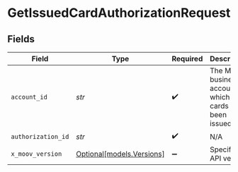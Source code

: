 # GetIssuedCardAuthorizationRequest


## Fields

| Field                                                       | Type                                                        | Required                                                    | Description                                                 |
| ----------------------------------------------------------- | ----------------------------------------------------------- | ----------------------------------------------------------- | ----------------------------------------------------------- |
| `account_id`                                                | *str*                                                       | :heavy_check_mark:                                          | The Moov business account for which cards have been issued. |
| `authorization_id`                                          | *str*                                                       | :heavy_check_mark:                                          | N/A                                                         |
| `x_moov_version`                                            | [Optional[models.Versions]](../models/versions.md)          | :heavy_minus_sign:                                          | Specify an API version.                                     |